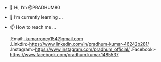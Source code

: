 - 👋 Hi, I’m @PRADHUM80

- 🌱 I’m currently learning ...
  
- 📫 How to reach me ...


  .Email:-kumarroney154@gmail.com <br/>
  .Linkdin:-https://www.linkedin.com/in/pradhum-kumar-46242b281/
  .Instagram:-https://www.instagram.com/pradhum_official/
  .Facebook:-https://www.facebook.com/pradhum.kumar.1485537
  

<!---
PRADHUM80/PRADHUM80 is a ✨ special ✨ repository because its `README.md` (this file) appears on your GitHub profile.
You can click the Preview link to take a look at your changes.
--->
